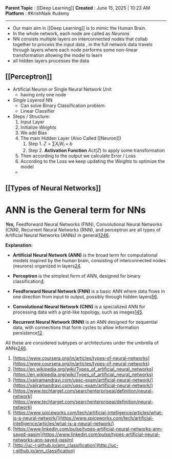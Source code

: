 **Parent Topic** : [[Deep Learning]]
**Created** : June 15, 2025 | 10:23 AM
**Platform** : #KrishNaik #udemy 

---
- Our main aim in [[Deep Learning]] is to mimic the Human Brain.
- In the whole network, each node are called as *Neurons*
- NN consists multiple layers on interconnected nodes that collab together to process the input data , in the full network data travels through layers where each node performs some non-linear transformation allowing the model to learn 
- all hidden layers processes the data

## [[Perceptron]]
- Artificial Neuron or Single Neural Network Unit
	- having only one node
- *Single Layered* NN
	- Can solve Binary Classification problem
	- Linear Classifier
- Steps / Structure:
	1. Input Layer
	2. Initialize *Weights*
	3. We add Bias
	4. The main Hidden Layer (Also Called [[Neuron]]) 
		1. Step 1. $Z = \sum{X_i W_i} + b$
		2. Step 2. **Activation Function** $Act(Z)$ to apply some transformation
	5. Then according to the output we calculate Error / Loss
	6. According to the Loss we keep updating the *Weights* to optimize the model
	- 
## [[Types of Neural Networks]]

# ANN is the General term for NNs
***Yes,*** Feedforward Neural Networks (FNN), Convolutional Neural Networks (CNN), Recurrent Neural Networks (RNN), and perceptron are all types of Artificial Neural Networks (ANNs) in general[1](https://www.coursera.org/in/articles/types-of-neural-networks)[2](https://en.wikipedia.org/wiki/Types_of_artificial_neural_networks)[4](https://www.techtarget.com/searchenterpriseai/definition/neural-network)[6](https://www.linkedin.com/pulse/types-artificial-neural-networks-ann-sayed-qasim).

**Explanation:**

- **Artificial Neural Network (ANN)** is the broad term for computational models inspired by the human brain, consisting of interconnected nodes (neurons) organized in layers[2](https://en.wikipedia.org/wiki/Types_of_artificial_neural_networks)[4](https://www.techtarget.com/searchenterpriseai/definition/neural-network).
    
- **Perceptron** is the simplest form of ANN, designed for binary classification[4](https://www.techtarget.com/searchenterpriseai/definition/neural-network).
    
- **Feedforward Neural Network (FNN)** is a basic ANN where data flows in one direction from input to output, possibly through hidden layers[5](https://www.spiceworks.com/tech/artificial-intelligence/articles/what-is-a-neural-network/)[6](https://www.linkedin.com/pulse/types-artificial-neural-networks-ann-sayed-qasim).
    
- **Convolutional Neural Network (CNN)** is a specialized ANN for processing data with a grid-like topology, such as images[1](https://www.coursera.org/in/articles/types-of-neural-networks)[4](https://www.techtarget.com/searchenterpriseai/definition/neural-network)[5](https://www.spiceworks.com/tech/artificial-intelligence/articles/what-is-a-neural-network/).
    
- **Recurrent Neural Network (RNN)** is an ANN designed for sequential data, with connections that form cycles to allow information persistence[1](https://www.coursera.org/in/articles/types-of-neural-networks)[2](https://en.wikipedia.org/wiki/Types_of_artificial_neural_networks).
    

All these are considered subtypes or architectures under the umbrella of ANNs[2](https://en.wikipedia.org/wiki/Types_of_artificial_neural_networks)[4](https://www.techtarget.com/searchenterpriseai/definition/neural-network)[6](https://www.linkedin.com/pulse/types-artificial-neural-networks-ann-sayed-qasim).

1. [https://www.coursera.org/in/articles/types-of-neural-networks](https://www.coursera.org/in/articles/types-of-neural-networks)
2. [https://en.wikipedia.org/wiki/Types_of_artificial_neural_networks](https://en.wikipedia.org/wiki/Types_of_artificial_neural_networks)
3. [https://vajiramandravi.com/upsc-exam/artificial-neural-network/](https://vajiramandravi.com/upsc-exam/artificial-neural-network/)
4. [https://www.techtarget.com/searchenterpriseai/definition/neural-network](https://www.techtarget.com/searchenterpriseai/definition/neural-network)
5. [https://www.spiceworks.com/tech/artificial-intelligence/articles/what-is-a-neural-network/](https://www.spiceworks.com/tech/artificial-intelligence/articles/what-is-a-neural-network/)
6. [https://www.linkedin.com/pulse/types-artificial-neural-networks-ann-sayed-qasim](https://www.linkedin.com/pulse/types-artificial-neural-networks-ann-sayed-qasim)
7. [http://uc-r.github.io/ann_classification](http://uc-r.github.io/ann_classification)